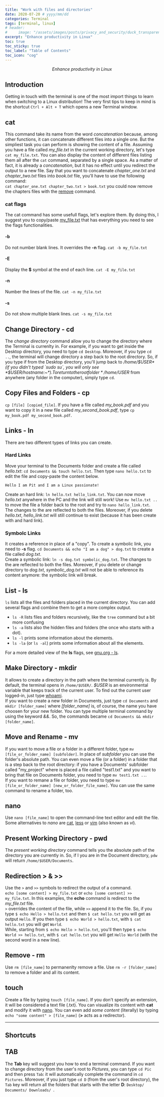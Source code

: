 ```yaml
---
title: "Work with files and directories"
date: 2020-07-20 # yyyy/mm/dd
categories: Terminal
tags: [terminal, linux]
# header:
#     image: "/assets/images/posts/privacy_and_security/duck_transparent.gif"
excerpt: "Enhance productivity in Linux"
toc: true
toc_sticky: true
toc_label: "Table of Contents"
toc_icon: "cog"
---
```


<p align="center"><i>Enhance productivity in Linux</i></p>

## Introduction
Getting in touch with the terminal is one of the most import things to learn when switching to a Linux distribution! The very first tips to keep in mind is the shortcut `Ctrl + Alt + T` which opens a new Terminal window.

## cat
This command take its name from the word *concatenation* because, among other functions, it can concatenate different files into a single one. But the simpliest task you can perform is showing the content of a file. Assuming you have a file called *my_file.txt* in the current working directory, let's type `cat my_file.txt`. You can also display the content of different files listing them all after the `cat` command, separated by a single space. As a matter of fact, it is already a *concatenation*, but it has no effect until you redirect the output to a new file. Say that you want to concatenate *chapter_one.txt* and *chapter_two.txt* files into *book.txt* file, you'll have to use the following command:<br>
`cat chapter_one.txt chapter_two.txt > book.txt` you could now remove the chapters files with the [remove](#remove---rm) command.

### cat flags
The cat command has some usefull flags, let's explore them. By doing this, I suggest you to copy/paste [my_file.txt](https://raw.githubusercontent.com/PitPietro/pitpietro.github.io/master/_posts/linux/terminal/my_file.txt) that has everything you need to see the flags functionalities.

#### -b
Do not number blank lines. It overrides the **-n** flag.
`cat -b my_file.txt`

#### -E
Display the **$** symbol at the end of each line.
`cat -E my_file.txt`

#### -n
Number the lines of the file.
`cat -n my_file.txt`

#### -s
Do not show multiple blank lines.
`cat -s my_file.txt`


## Change Directory - cd
The *change directory* command allow you to change the directory where the Terminal is currenlty in. For example, if you want to get inside the Desktop directory, you need to type `cd Desktop`. Moreover, if you type `cd ..`, the terminal will change directory a step back to the root directory. So, if you type if from the Desktop directory, you'll jump back to */home/$USER* (if you didn't typed `sudo su`, you will only see *$USER/hostname:~$*). To return to the root folder */home/$USER* from anywhere (any folder in the computer), simply type `cd`.

## Copy Files and Folders - cp
`cp [file] [copied_file]`. If you have a file called *my_book.pdf* and you want to copy it in a new file called *my_second_book.pdf*, type `cp my_book.pdf my_second_book.pdf`.

## Links - ln
There are two different types of links you can create.

### Hard Links
Move your terminal to the Documents folder and create a file called *hello.txt*: `cd Documents && touch hello.txt`. Then type `nano hello.txt` to edit the file and copy-paste the content below.
```
Hello I am Pit and I am a Linux passionate!
```

Create an hard link: `ln hello.txt hello_link.txt`. You can now move *hello.txt* anywhere in the PC and the link will still work! Use `mv hello.txt ..` to move the file a folder back to the root and try to `nano hello_link.txt`. The changes to the are reflected to both the files. Moreover, if you delete *hello.txt*, *hello_link.txt* will still continue to exist (because it has been create with and hard link).

### Symbolc Links
It creates a reference in place of a "copy". To create a symbolic link, you need to **-s** flag. `cd Documents && echo "I am a dog" > dog.txt` to create a file called *dog.txt*.<br>
Create a symbolic link: `ln -s dog.txt symbolic_dog.txt`. The changes to the are reflected to both the files. Moreover, if you delete or change directory to *dog.txt*, *symbolic_dog.txt* will not be able to reference its content anymore: the symbolic link will break.

## List - ls
`ls` lists all the files and folders placed in the current directory. You can add several flags and combine them to get a more complex output.<br>
- `ls -R` lists files and folders recursively, like the `tree` command but a bit more confusing
- `ls -a` lists also the hidden files and folders (the once who starts with a dot).
- `ls -l` prints some information about the elements.
- `ls -la` (or `ls -al`) prints some information about all the elements.

For a more detailed view of the **ls** flags, see [gnu.org - ls](https://www.gnu.org/software/coreutils/manual/html_node/ls-invocation.html). 

## Make Directory - mkdir
It allows to create a directory in the path where the terminal currently is. By default, the terminal opens in `/home/$USER/`. *$USER* is an environmental variable that keeps track of the current user. To find out the current user logged-in, just type [whoami](https://pitpietro.github.io/terminal/status-commands/#who-am-i---whoami).<br>
If you want to create a new folder in Documents, just type `cd Documents` and `mkdir [folder_name]` where *[folder_name]* is, of course, the name you have choosen for your new folder. You can type multiple terminal command by using the keyword *&&*. So, the commands became `cd Documents && mkdir [folder_name]`.

## Move and Rename - mv
If you want to move a file or a folder in a different folder, type `mv [file_or_folder_name] [subfolder]`. In place of *subfolder* you can use the folder's absolute path. You can even move a file (or a folder) in a folder that is a step back to the root directory: if you have a Documents' subfolder called "my_project" where is placed a file called "test1.txt" and you want to bring that file on Documents folder, you need to type `mv test1.txt ..`.<br>
If you want to remane a file or folder, you need to type `mv [file_or_folder_name] [new_or_folder_file_name]`. You can use the same command to rename a folder, too.

## nano
Use `nano [file_name]` to open the command-line text editor and edit the file. Some alternatives to *nano* are [cat](https://www.howtogeek.com/424234/how-to-use-the-linux-cat-and-tac-commands/), [less](https://www.howtogeek.com/444233/how-to-use-the-less-command-on-linux/) or [vim](https://www.howtogeek.com/102468/a-beginners-guide-to-editing-text-files-with-vi/) (also known as *vi*).

## Present Working Directory - pwd
The *present working directory* command tells you the absolute path of the directory you are currently in. So, if I you are in the Document directory, `pdw` will return `/home/$USER/Documents`.

## Redirection > & >>
Use the `>` and `>>` symbols to redirect the output of a command.<br>
`echo [some content] > my_file.txt` or `echo [some content] >> my_file.txt`. In this examples, the **echo** command is redirect to the *my_file.txt* file.<br>
`>` overrides the content of the file, while `>>` append it to the file. So, if you type `$ echo Hello > hello.txt` and then `$ cat hello.txt` you will get as output `Hello`. If you then type `$ echo World > hello.txt`, with `$ cat hello.txt` you will get `World`.<br>
While, starting from `$ echo Hello > hello.txt`, you'll then type `$ echo World >> hello.txt`, with `$ cat hello.txt` you will get `Hello World` (with the second word in a new line).<br>

## Remove - rm
Use `rm [file_name]` to permanenlty remove a file. Use `rm -r [folder_name]` to remove a folder and all its content. 

## touch
Create a file by typing `touch [file_name]`. If you don't specify an extension, it will be considered a text file (.txt). You can visualize its content with **cat** and modify it with [nano](#nano).
You can even add *some content* (literally) by typing `echo "some content" > [file_name]` (**>** acts as a redirector).

<hr>

## Shortcuts

## TAB
The **Tab** key will suggest you how to end a terminal command. If you want to change directory from the user's root to *Pictures*, you can type `cd Pic` and then press `Tab`: it will automatically complete the command in `cd Pictures`. Moreover, if you just type `cd D` (from the user's root directory), the `Tab` key will return all the folders that starts with the letter **D**: `Desktop/   Documents/ Downloads/ `.